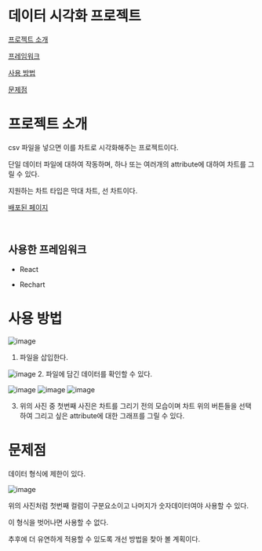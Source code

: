 # 데이터 시각화 프로젝트

[프로젝트 소개](#프로젝트-소개)

[프레임워크](#사용한-프레임워크)

[사용 방법](#사용-방법)

[문제점](#문제점)

# 프로젝트 소개

csv 파일을 넣으면 이를 차트로 시각화해주는 프로젝트이다.

단일 데이터 파일에 대하여 작동하며, 하나 또는 여러개의 attribute에 대하여 차트를 그릴 수 있다.

지원하는 차트 타입은 막대 차트, 선 차트이다.

[배포된 페이지](https://lifeisalone.github.io/DataVisualize/)

<br />

## 사용한 프레임워크

- React

- Rechart

# 사용 방법

![image](https://user-images.githubusercontent.com/58796245/176097210-bac42c2c-812f-4671-b609-fb8df3f526aa.png)
1. 파일을 삽입한다.

![image](https://user-images.githubusercontent.com/58796245/176097364-854157b4-d311-4298-8350-cbbcd545afd9.png)
2. 파일에 담긴 데이터를 확인할 수 있다.

![image](https://user-images.githubusercontent.com/58796245/176097435-73eb6f8c-1f95-4a22-bd75-5c335cb6f56d.png)
![image](https://user-images.githubusercontent.com/58796245/176097689-345141af-5fa1-48a8-8461-02f2e794cabd.png)
![image](https://user-images.githubusercontent.com/58796245/176097756-a4493071-58b0-469b-a975-c0e3a7c02e88.png)

3. 위의 사진 중 첫번째 사진은 차트를 그리기 전의 모습이며 차트 위의 버튼들을 선택하여 그리고 싶은 attribute에 대한 그래프를 그릴 수 있다.


# 문제점

데이터 형식에 제한이 있다.

![image](https://user-images.githubusercontent.com/58796245/176098086-e4ff7f2f-51d2-44b9-96ec-10deeb0651b9.png)


위의 사진처럼 첫번째 컬럼이 구분요소이고 나머지가 숫자데이터여야 사용할 수 있다.

이 형식을 벗어나면 사용할 수 없다.

추후에 더 유연하게 적용할 수 있도록 개선 방법을 찾아 볼 계획이다.
